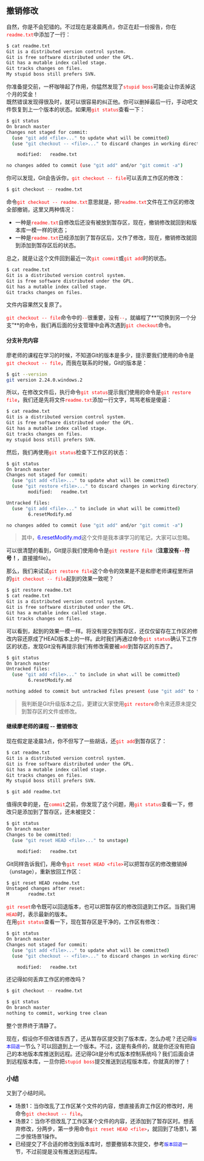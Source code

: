 ## 撤销修改
自然，你是不会犯错的。不过现在是凌晨两点，你正在赶一份报告，你在<font color="red">`readme.txt`</font>中添加了一行：
```bash
$ cat readme.txt
Git is a distributed version control system.
Git is free software distributed under the GPL.
Git has a mutable index called stage.
Git tracks changes on files.
My stupid boss still prefers SVN.
```
你准备提交前，一杯咖啡起了作用，你猛然发现了<font color="red">`stupid boss`</font>可能会让你丢掉这个月的奖金！   
既然错误发现得很及时，就可以很容易的纠正他。你可以删掉最后一行，手动吧文件恢复到上一个版本的状态。如果用<font color="red">`git status`</font>查看一下：
```bash
$ git status
On branch master
Changes not staged for commit:
  (use "git add <file>..." to update what will be committed)
  (use "git checkout -- <file>..." to discard changes in working directory)

    modified:   readme.txt

no changes added to commit (use "git add" and/or "git commit -a")
```
你可以发现，Git会告诉你，<font color="red">`git checkout -- file`</font>可以丢弃工作区的修改：
```bash
$ git checkout -- readme.txt
```
命令<font color="red">`git checkout -- readme.txt`</font>意思就是，把<font color="red">`readme.txt`</font>文件在工作区的修改全部撤销，这里又两种情况：

- 一种是<font color="red">`readme.txt`</font>自修改后还没有被放到暂存区，现在，撤销修改就回到和版本库一模一样的状态；
- 一种是<font color="red">`readme.txt`</font>已经添加到了暂存区后，又作了修改，现在，撤销修改就回到添加到暂存区后的状态。

总之，就是让这个文件回到最近一次<font color="red">`git commit`</font>或<font color="red">`git add`</font>时的状态。
```bash
$ cat readme.txt
Git is a distributed version control system.
Git is free software distributed under the GPL.
Git has a mutable index called stage.
Git tracks changes on files.
```
文件内容果然又复原了。

<font color="red">`git checkout -- file`</font>命令中的<font color="red">` -- `</font>很重要，没有<font color="red">` -- `</font>，就编程了**“切换到另一个分支”**的命令，我们再后面的分支管理中会再次遇到<font color="red">`git checkout`</font>命令。

#### 分支补充内容
廖老师的课程在学习的时候，不知道Git的版本是多少，提示要我们使用的命令是<font color="red">`git checkout -- file`</font>，而我在联系的时候，Git的版本是：
```bash
$ git --version
git version 2.24.0.windows.2
```
所以，在修改文件后，执行命令<font color="red">`git status`</font>提示我们使用的命令是<font color="red">`git restore file`</font>，我们还是先将文件<font color="red">`readme.txt`</font>添加一行文字，骂骂老板是傻逼：
```bash
$ cat readme.txt
Git is a distributed version control system.
Git is free software distributed under the GPL.
Git has a mutable index called stage.
Git tracks changes on files.
my stupid boss still prefers SVN.
```
然后，我们再使用<font color="red">`git status`</font>检查下工作区的状态：
```bash
$ git status
On branch master
Changes not staged for commit:
  (use "git add <file>..." to update what will be committed)
  (use "git restore <file>..." to discard changes in working directory)
        modified:   readme.txt

Untracked files:
  (use "git add <file>..." to include in what will be committed)
        6.resetModify.md

no changes added to commit (use "git add" and/or "git commit -a")
```
> 其中，<font color="blue">6.resetModify.md</font>这个文件是我本课学习的笔记，大家可以忽略。

可以很清楚的看到，Git提示我们使用命令是<font color="red">`git restore file`</font>（**注意没有<font color="red">` -- `</font>符号！**，直接接file）。

那么，我们来试试<font color="red">`git restore file`</font>这个命令的效果是不是和廖老师课程里所讲的<font color="red">`git checkout -- file`</font>起到的效果一致呢？
```bash
$ git restore readme.txt
$ cat readme.txt
Git is a distributed version control system.
Git is free software distributed under the GPL.
Git has a mutable index called stage.
Git tracks changes on files.
```
可以看到，起到的效果一模一样。将没有提交到暂存区，还仅仅留存在工作区的修改内容还原成了HEAD版本上的一样。此时我们再通过命令<font color="red">`git status`</font>确认下工作区的状态，发现Git没有再提示我们有修改需要被<font color="red">`add`</font>到暂存区的东西了。
```bash
$ git status
On branch master
Untracked files:
  (use "git add <file>..." to include in what will be committed)
        6.resetModify.md

nothing added to commit but untracked files present (use "git add" to track)
```
> 我判断是Git升级版本之后，更建议大家使用<font color="red">`git restore`</font>命令来还原未提交到暂存区的文件或修改。

#### 继续廖老师的课程 -- 撤销修改
现在假定是凌晨3点，你不但写了一些胡话，还<font color="red">`git add`</font>到暂存区了：
```bash
$ cat readme.txt
Git is a distributed version control system.
Git is free software distributed under the GPL.
Git has a mutable index called stage.
Git tracks changes on files.
My stupid boss still prefers SVN.

$ git add readme.txt
```
值得庆幸的是，在<font color="red">`commit`</font>之前，你发现了这个问题，用<font color="red">`git status`</font>查看一下，修改只是添加到了暂存区，还未被提交：
```bash
$ git status
On branch master
Changes to be committed:
  (use "git reset HEAD <file>..." to unstage)

    modified:   readme.txt
```
Git同样告诉我们，用命令<font color="red">`git reset HEAD <file>`</font>可以把暂存区的修改撤销掉（unstage），重新放回工作区：
```bash
$ git reset HEAD readme.txt
Unstaged changes after reset:
M       readme.txt
```
<font color="red">`git reset`</font>命令既可以回退版本，也可以把暂存区的修改回退到工作区。当我们用<font color="red">`HEAD`</font>时，表示最新的版本。   
在用<font color="red">`git status`</font>查看一下，现在暂存区是干净的，工作区有修改：
```bash
$ git status
On branch master
Changes not staged for commit:
  (use "git add <file>..." to update what will be committed)
  (use "git checkout -- <file>..." to discard changes in working directory)

    modified:   readme.txt
```
还记得如何丢弃工作区的修改吗？
```bash
$ git checkout -- readme.txt

$ git status
On branch master
nothing to commit, working tree clean
```
整个世界终于清静了。

现在，假设你不但改错东西了，还从暂存区提交到了版本库，怎么办呢？还记得<font color="blue">`版本回退`</font>一节么？可以回退到上一个版本。不过，这是有条件的，就是你还没有把自己的本地版本库推送到远程。还记得Git是分布式版本控制系统吗？我们后面会讲到远程版本库，一旦你把<font color="red">`stupid boss`</font>提交推送到远程版本库，你就真的惨了！

### 小结

又到了小结时间。

- 场景1：当你改乱了工作区某个文件的内容，想直接丢弃工作区的修改时，用命令<font color="red">`git checkout -- file`</font>。
- 场景2：当你不但改乱了工作区某个文件的内容，还添加到了暂存区时。想丢弃修改，分两步，第一步用命令<font color="red">`git reset HEAD <file>`</font>，就回到了场景1，第二步按场景1操作。
- 已经提交了不合适的修改到版本库时，想要撤销本次提交，参考<font color="blue">`版本回退`</font>一节，不过前提是没有推送到远程库。
